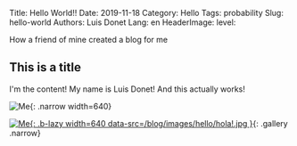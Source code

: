 Title: Hello World!!
Date: 2019-11-18
Category: Hello
Tags: probability
Slug: hello-world
Authors: Luis Donet
Lang: en
HeaderImage:
level:

How a friend of mine created a blog for me

<!-- PELICAN_END_SUMMARY -->

## This is a title

I'm the content! My name is Luis Donet! And this actually works!

![Me]({attach}images/hello/hola!-thumbnail.jpg){: .narrow width=640}

[![Me]({attach}images/hello/hola!-thumbnail.jpg){: .b-lazy width=640 data-src=/blog/images/hello/hola!.jpg }](./blog/images/hello/hola!.jpg){: .gallery .narrow}
